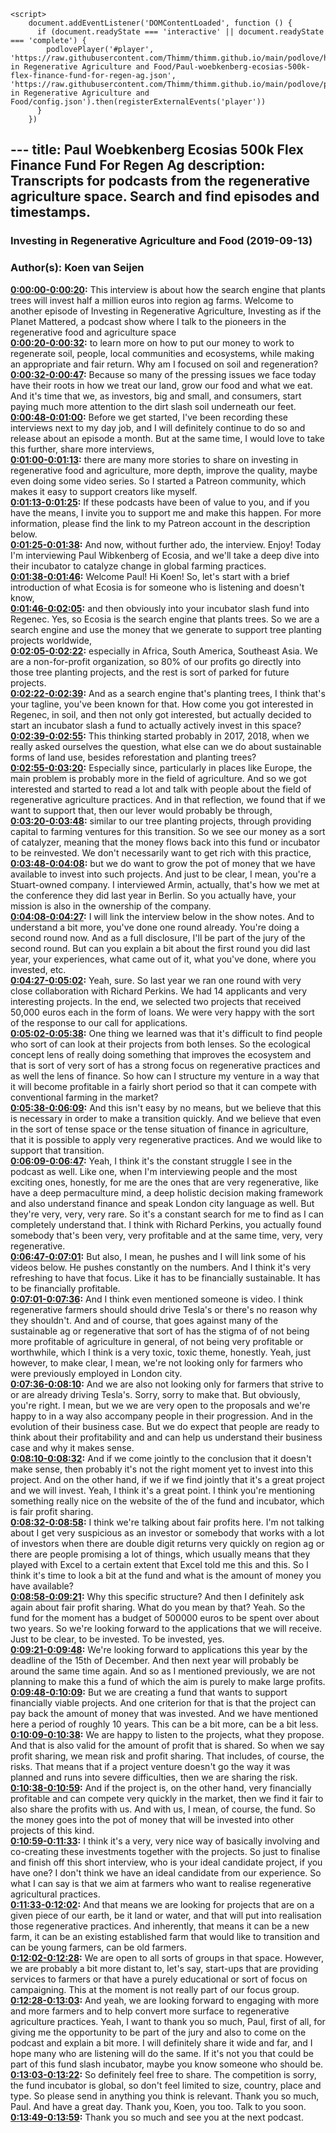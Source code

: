<script src="https://cdn.podlove.org/web-player/embed.js"></script>
    <script>
        document.addEventListener('DOMContentLoaded', function () {
          if (document.readyState === 'interactive' || document.readyState === 'complete') {
            podlovePlayer('#player', 'https://raw.githubusercontent.com/Thimm/thimm.github.io/main/podlove/https://raw.githubusercontent.com/Thimm/thimm.github.io/main/podlove/podlove/Investing in Regenerative Agriculture and Food/Paul-woebkenberg-ecosias-500k-flex-finance-fund-for-regen-ag.json', 'https://raw.githubusercontent.com/Thimm/thimm.github.io/main/podlove/podlove/Investing in Regenerative Agriculture and Food/config.json').then(registerExternalEvents('player'))
          }
        })
  </script>---
title: Paul Woebkenberg Ecosias 500k Flex Finance Fund For Regen Ag
description: Transcripts for podcasts from the regenerative agriculture space. Search and find episodes and timestamps.
---

### Investing in Regenerative Agriculture and Food  (2019-09-13)  
### Author(s): Koen van Seijen  

**[0:00:00-0:00:20](https://investinginregenerativeagriculture.com/2019/09/15/paul-woebkenberg/#t=0:00:00):**  This interview is about how the search engine that plants trees will invest half a million euros into region ag farms.  Welcome to another episode of Investing in Regenerative Agriculture, Investing as if the Planet Mattered,  a podcast show where I talk to the pioneers in the regenerative food and agriculture space  
**[0:00:20-0:00:32](https://investinginregenerativeagriculture.com/2019/09/15/paul-woebkenberg/#t=0:00:20):**  to learn more on how to put our money to work to regenerate soil, people, local communities and ecosystems,  while making an appropriate and fair return.  Why am I focused on soil and regeneration?  
**[0:00:32-0:00:47](https://investinginregenerativeagriculture.com/2019/09/15/paul-woebkenberg/#t=0:00:32):**  Because so many of the pressing issues we face today have their roots in how we treat our land, grow our food and what we eat.  And it's time that we, as investors, big and small, and consumers,  start paying much more attention to the dirt slash soil underneath our feet.  
**[0:00:48-0:01:00](https://investinginregenerativeagriculture.com/2019/09/15/paul-woebkenberg/#t=0:00:48):**  Before we get started, I've been recording these interviews next to my day job,  and I will definitely continue to do so and release about an episode a month.  But at the same time, I would love to take this further, share more interviews,  
**[0:01:00-0:01:13](https://investinginregenerativeagriculture.com/2019/09/15/paul-woebkenberg/#t=0:01:00):**  there are many more stories to share on investing in regenerative food and agriculture,  more depth, improve the quality, maybe even doing some video series.  So I started a Patreon community, which makes it easy to support creators like myself.  
**[0:01:13-0:01:25](https://investinginregenerativeagriculture.com/2019/09/15/paul-woebkenberg/#t=0:01:13):**  If these podcasts have been of value to you, and if you have the means,  I invite you to support me and make this happen.  For more information, please find the link to my Patreon account in the description below.  
**[0:01:25-0:01:38](https://investinginregenerativeagriculture.com/2019/09/15/paul-woebkenberg/#t=0:01:25):**  And now, without further ado, the interview. Enjoy!  Today I'm interviewing Paul Wibkenberg of Ecosia,  and we'll take a deep dive into their incubator to catalyze change in global farming practices.  
**[0:01:38-0:01:46](https://investinginregenerativeagriculture.com/2019/09/15/paul-woebkenberg/#t=0:01:38):**  Welcome Paul!  Hi Koen!  So, let's start with a brief introduction of what Ecosia is for someone who is listening and doesn't know,  
**[0:01:46-0:02:05](https://investinginregenerativeagriculture.com/2019/09/15/paul-woebkenberg/#t=0:01:46):**  and then obviously into your incubator slash fund into Regenec.  Yes, so Ecosia is the search engine that plants trees.  So we are a search engine and use the money that we generate to support tree planting projects worldwide,  
**[0:02:05-0:02:22](https://investinginregenerativeagriculture.com/2019/09/15/paul-woebkenberg/#t=0:02:05):**  especially in Africa, South America, Southeast Asia.  We are a non-for-profit organization, so 80% of our profits go directly into those tree planting projects,  and the rest is sort of parked for future projects.  
**[0:02:22-0:02:39](https://investinginregenerativeagriculture.com/2019/09/15/paul-woebkenberg/#t=0:02:22):**  And as a search engine that's planting trees, I think that's your tagline, you've been known for that.  How come you got interested in Regenec, in soil, and then not only got interested,  but actually decided to start an incubator slash a fund to actually actively invest in this space?  
**[0:02:39-0:02:55](https://investinginregenerativeagriculture.com/2019/09/15/paul-woebkenberg/#t=0:02:39):**  This thinking started probably in 2017, 2018,  when we really asked ourselves the question, what else can we do about sustainable forms of land use,  besides reforestation and planting trees?  
**[0:02:55-0:03:20](https://investinginregenerativeagriculture.com/2019/09/15/paul-woebkenberg/#t=0:02:55):**  Especially since, particularly in places like Europe, the main problem is probably more in the field of agriculture.  And so we got interested and started to read a lot and talk with people about the field of regenerative agriculture practices.  And in that reflection, we found that if we want to support that, then our lever would probably be through,  
**[0:03:20-0:03:48](https://investinginregenerativeagriculture.com/2019/09/15/paul-woebkenberg/#t=0:03:20):**  similar to our tree planting projects, through providing capital to farming ventures for this transition.  So we see our money as a sort of catalyzer, meaning that the money flows back into this fund or incubator  to be reinvested. We don't necessarily want to get rich with this practice,  
**[0:03:48-0:04:08](https://investinginregenerativeagriculture.com/2019/09/15/paul-woebkenberg/#t=0:03:48):**  but we do want to grow the pot of money that we have available to invest into such projects.  And just to be clear, I mean, you're a Stuart-owned company. I interviewed Armin, actually, that's how we met at the conference they did last year in Berlin.  So you actually have, your mission is also in the ownership of the company.  
**[0:04:08-0:04:27](https://investinginregenerativeagriculture.com/2019/09/15/paul-woebkenberg/#t=0:04:08):**  I will link the interview below in the show notes. And to understand a bit more, you've done one round already.  You're doing a second round now. And as a full disclosure, I'll be part of the jury of the second round.  But can you explain a bit about the first round you did last year, your experiences, what came out of it, what you've done, where you invested, etc.  
**[0:04:27-0:05:02](https://investinginregenerativeagriculture.com/2019/09/15/paul-woebkenberg/#t=0:04:27):**  Yeah, sure. So last year we ran one round with very close collaboration with Richard Perkins.  We had 14 applicants and very interesting projects. In the end, we selected two projects that received 50,000 euros each in the form of loans.  We were very happy with the sort of the response to our call for applications.  
**[0:05:02-0:05:38](https://investinginregenerativeagriculture.com/2019/09/15/paul-woebkenberg/#t=0:05:02):**  One thing we learned was that it's difficult to find people who sort of can look at their projects from both lenses.  So the ecological concept lens of really doing something that improves the ecosystem and that is sort of very sort of has a strong focus on regenerative practices and as well the lens of finance.  So how can I structure my venture in a way that it will become profitable in a fairly short period so that it can compete with conventional farming in the market?  
**[0:05:38-0:06:09](https://investinginregenerativeagriculture.com/2019/09/15/paul-woebkenberg/#t=0:05:38):**  And this isn't easy by no means, but we believe that this is necessary in order to make a transition quickly.  And we believe that even in the sort of tense space or the tense situation of finance in agriculture, that it is possible to apply very regenerative practices.  And we would like to support that transition.  
**[0:06:09-0:06:47](https://investinginregenerativeagriculture.com/2019/09/15/paul-woebkenberg/#t=0:06:09):**  Yeah, I think it's the constant struggle I see in the podcast as well. Like one, when I'm interviewing people and the most exciting ones, honestly, for me are the ones that are very regenerative, like have a deep permaculture mind, a deep holistic decision making framework and also understand finance and speak London city language as well.  But they're very, very, very rare. So it's a constant search for me to find as I can completely understand that.  I think with Richard Perkins, you actually found somebody that's been very, very profitable and at the same time, very, very regenerative.  
**[0:06:47-0:07:01](https://investinginregenerativeagriculture.com/2019/09/15/paul-woebkenberg/#t=0:06:47):**  But also, I mean, he pushes and I will link some of his videos below.  He pushes constantly on the numbers. And I think it's very refreshing to have that focus.  Like it has to be financially sustainable. It has to be financially profitable.  
**[0:07:01-0:07:36](https://investinginregenerativeagriculture.com/2019/09/15/paul-woebkenberg/#t=0:07:01):**  And I think even mentioned someone is video. I think regenerative farmers should should drive Tesla's or there's no reason why they shouldn't.  And and of course, that goes against many of the sustainable ag or regenerative that sort of has the stigma of of not being more profitable of agriculture in general, of not being very profitable or worthwhile, which I think is a very toxic, toxic theme, honestly.  Yeah, just however, to make clear, I mean, we're not looking only for farmers who were previously employed in London city.  
**[0:07:36-0:08:10](https://investinginregenerativeagriculture.com/2019/09/15/paul-woebkenberg/#t=0:07:36):**  And we are also not looking only for farmers that strive to or are already driving Tesla's.  Sorry, sorry to make that. But obviously, you're right. I mean, but we we are very open to the proposals and we're happy to in a way also accompany people in their progression.  And in the evolution of their business case. But we do expect that people are ready to think about their profitability and and can help us understand their business case and why it makes sense.  
**[0:08:10-0:08:32](https://investinginregenerativeagriculture.com/2019/09/15/paul-woebkenberg/#t=0:08:10):**  And if we come jointly to the conclusion that it doesn't make sense, then probably it's not the right moment yet to invest into this project.  And on the other hand, if we if we find jointly that it's a great project and we will invest.  Yeah, I think it's a great point. I think you're mentioning something really nice on the website of the of the fund and incubator, which is fair profit sharing.  
**[0:08:32-0:08:58](https://investinginregenerativeagriculture.com/2019/09/15/paul-woebkenberg/#t=0:08:32):**  I think we're talking about fair profits here. I'm not talking about I get very suspicious as an investor or somebody that works with a lot of investors when there are double digit returns very quickly on region ag or there are people promising a lot of things,  which usually means that they played with Excel to a certain extent that Excel told me this and this.  So I think it's time to look a bit at the fund and what is the amount of money you have available?  
**[0:08:58-0:09:21](https://investinginregenerativeagriculture.com/2019/09/15/paul-woebkenberg/#t=0:08:58):**  Why this specific structure? And then I definitely ask again about fair profit sharing.  What do you mean by that? Yeah. So the fund for the moment has a budget of 500000 euros to be spent over about two years.  So we're looking forward to the applications that we will receive. Just to be clear, to be invested. To be invested, yes.  
**[0:09:21-0:09:48](https://investinginregenerativeagriculture.com/2019/09/15/paul-woebkenberg/#t=0:09:21):**  We're looking forward to applications this year by the deadline of the 15th of December.  And then next year will probably be around the same time again.  And so as I mentioned previously, we are not planning to make this a fund of which the aim is purely to make large profits.  
**[0:09:48-0:10:09](https://investinginregenerativeagriculture.com/2019/09/15/paul-woebkenberg/#t=0:09:48):**  But we are creating a fund that wants to support financially viable projects.  And one criterion for that is that the project can pay back the amount of money that was invested.  And we have mentioned here a period of roughly 10 years. This can be a bit more, can be a bit less.  
**[0:10:09-0:10:38](https://investinginregenerativeagriculture.com/2019/09/15/paul-woebkenberg/#t=0:10:09):**  We are happy to listen to the projects, what they propose. And that is also valid for the amount of profit that is shared.  So when we say profit sharing, we mean risk and profit sharing. That includes, of course, the risks.  That means that if a project venture doesn't go the way it was planned and runs into severe difficulties, then we are sharing the risk.  
**[0:10:38-0:10:59](https://investinginregenerativeagriculture.com/2019/09/15/paul-woebkenberg/#t=0:10:38):**  And if the project is, on the other hand, very financially profitable and can compete very quickly in the market,  then we find it fair to also share the profits with us. And with us, I mean, of course, the fund.  So the money goes into the pot of money that will be invested into other projects of this kind.  
**[0:10:59-0:11:33](https://investinginregenerativeagriculture.com/2019/09/15/paul-woebkenberg/#t=0:10:59):**  I think it's a very, very nice way of basically involving and co-creating these investments together with the projects.  So just to finalise and finish off this short interview, who is your ideal candidate project, if you have one?  I don't think we have an ideal candidate from our experience. So what I can say is that we aim at farmers who want to realise regenerative agricultural practices.  
**[0:11:33-0:12:02](https://investinginregenerativeagriculture.com/2019/09/15/paul-woebkenberg/#t=0:11:33):**  And that means we are looking for projects that are on a given piece of our earth, be it land or water,  and that will put into realisation those regenerative practices.  And inherently, that means it can be a new farm, it can be an existing established farm that would like to transition and can be young farmers, can be old farmers.  
**[0:12:02-0:12:28](https://investinginregenerativeagriculture.com/2019/09/15/paul-woebkenberg/#t=0:12:02):**  We are open to all sorts of groups in that space.  However, we are probably a bit more distant to, let's say, start-ups that are providing services to farmers or that have a purely educational or sort of focus on campaigning.  This at the moment is not really part of our focus group.  
**[0:12:28-0:13:03](https://investinginregenerativeagriculture.com/2019/09/15/paul-woebkenberg/#t=0:12:28):**  And yeah, we are looking forward to engaging with more and more farmers and to help convert more surface to regenerative agriculture practices.  Yeah, I want to thank you so much, Paul, first of all, for giving me the opportunity to be part of the jury and also to come on the podcast and explain a bit more.  I will definitely share it wide and far, and I hope many who are listening will do the same. If it's not you that could be part of this fund slash incubator, maybe you know someone who should be.  
**[0:13:03-0:13:22](https://investinginregenerativeagriculture.com/2019/09/15/paul-woebkenberg/#t=0:13:03):**  So definitely feel free to share. The competition is sorry, the fund incubator is global, so don't feel limited to size, country, place and type.  So please send in anything you think is relevant. Thank you so much, Paul. And have a great day.  Thank you, Koen, you too. Talk to you soon.  
**[0:13:49-0:13:59](https://investinginregenerativeagriculture.com/2019/09/15/paul-woebkenberg/#t=0:13:49):**  Thank you so much and see you at the next podcast.  